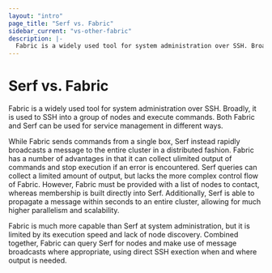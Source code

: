 ```yaml
---
layout: "intro"
page_title: "Serf vs. Fabric"
sidebar_current: "vs-other-fabric"
description: |-
  Fabric is a widely used tool for system administration over SSH. Broadly, it is used to SSH into a group of nodes and execute commands. Both Fabric and Serf can be used for service management in different ways.
---
```


# Serf vs. Fabric

Fabric is a widely used tool for system administration over SSH. Broadly,
it is used to SSH into a group of nodes and execute commands. Both Fabric
and Serf can be used for service management in different ways.

While Fabric sends commands from a single box, Serf instead rapidly broadcasts a message
to the entire cluster in a distributed fashion. Fabric has a number of advantages
in that it can collect ulimited output of commands and stop execution if an
error is encountered. Serf queries can collect a limited amount of output, but lacks
the more complex control flow of Fabric. However, Fabric must be provided with a list
of nodes to contact, whereas membership is built directly into Serf. Additionally, Serf
is able to propagate a message within seconds to an entire cluster, allowing for much higher
parallelism and scalability.

Fabric is much more capable than Serf at system administration, but it is
limited by its execution speed and lack of node discovery. Combined together,
Fabric can query Serf for nodes and make use of message broadcasts where
appropriate, using direct SSH exection when and where output is needed.
